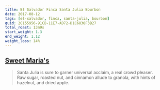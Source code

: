 ```yaml
---
title: El Salvador Finca Santa Julia Bourbon
date: 2017-08-12
tags: [el-salvador, finca, santa-julia, bourbon]
guid: 2C155956-91CB-11E7-AD72-D1C6838F3B27
total_roast: 13m9s
start_weight: 1.3
end_weight: 1.12
weight_loss: 14%
---
```

## [Sweet Maria's][sm]

> Santa Julia is sure to garner universal acclaim, a real crowd pleaser. Raw
> sugar, roasted nut, and cinnamon allude to granola, with hints of hazelnut, and
> dried apple.

[sm]: https://www.sweetmarias.com/product/el-salvador-finca-santa-julia
